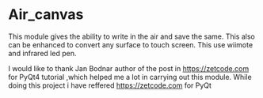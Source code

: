 Air_canvas
==========

This module gives the ability to write in the air and save the same. This also can be enhanced to convert any surface to touch screen. This use wiimote and infrared led pen.

I would like to thank Jan Bodnar author of the post in https://zetcode.com for PyQt4 tutorial ,which helped me a lot in carrying out this module.
While doing this project i have reffered https://zetcode.com for PyQt 
